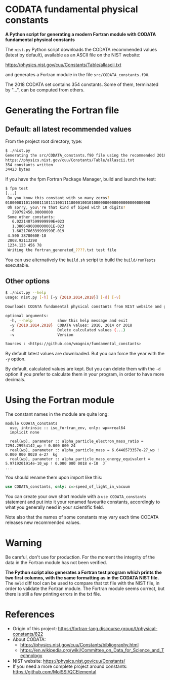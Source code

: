# CODATA fundamental physical constants

**A Python script for generating a modern Fortran module with CODATA fundamental physical constants**

The `nist.py` Python script downloads the CODATA recommended values (latest by default), available as an ASCII file on the NIST website:

https://physics.nist.gov/cuu/Constants/Table/allascii.txt

and generates a Fortran module in the file `src/CODATA_constants.f90`.

The 2018 CODATA set contains 354 constants. Some of them, terminated by "...", can be computed from others.

# Generating the Fortran file
## Default: all latest recommended values

From the project root directory, type:
```bash
$ ./nist.py
Generating the src/CODATA_constants.f90 file using the recommended 2018 values:
https://physics.nist.gov/cuu/Constants/Table/allascii.txt
354 constants written
34423 bytes
```

If you have the fpm Fortran Package Manager, build and launch the test:

```bash
$ fpm test
[...]
 Do you know this constant with so many zeros?
0100000110110001110111100111100001001010000000000000000000000000
 Oh sorry, you\'re that kind of biped with 10 digits?
   299792458.00000000     
 Some other constants:
   6.0221407599999999E+023
   1.3806490000000001E-023
   1.6021766339999999E-019
 4.500 3878060E-10        
 2808.92113298            
 1234.123 456 78          
 Writing the fortran_generated_????.txt test file
```

You can use alternatively the `build.sh` script to build the `build/runTests` executable.

## Other options

```bash
$ ./nist.py --help
usage: nist.py [-h] [-y {2010,2014,2018}] [-d] [-v]

Downloads CODATA fundamental physical constants from NIST website and generates a Fortran module.

optional arguments:
  -h, --help           show this help message and exit
  -y {2010,2014,2018}  CODATA values: 2010, 2014 or 2018
  -d                   Delete calculated values (...)
  -v                   Version

Sources : <https://github.com/vmagnin/fundamental_constants>
```

By default latest values are downloaded. But you can force the year with the `-y` option.

By default, calculated values are kept. But you can delete them with the `-d` option if you prefer to calculate them in your program, in order to have more decimals. 

# Using the Fortran module

The constant names in the module are quite long:

```Fortran
module CODATA_constants
  use, intrinsic :: iso_fortran_env, only: wp=>real64
  implicit none

  real(wp), parameter :: alpha_particle_electron_mass_ratio = 7294.29954142_wp ! 0.000 000 24  
  real(wp), parameter :: alpha_particle_mass = 6.6446573357e-27_wp ! 0.000 000 0020 e-27  kg
  real(wp), parameter :: alpha_particle_mass_energy_equivalent = 5.9719201914e-10_wp ! 0.000 000 0018 e-10  J
...
```

You should rename them upon import like this:

```fortran
use CODATA_constants, only: c=>speed_of_light_in_vacuum
```

You can create your own short module with a `use CODATA_constants` statement and put into it your renamed favourite constants, accordingly to what you generally need in your scientific field.

Note also that the names of some constants may vary each time CODATA releases new recommended values.

# Warning

Be careful, don't use for production. For the moment the integrity of the data in the Fortran module has not been verified.

**The Python script also generates a Fortran test program which prints the two first columns, with the same formatting as in the CODATA NIST file.** The `meld` diff tool can be used to compare that txt file with the NIST file, in order to validate the Fortran module. The Fortran module seems correct, but there is still a few printing errors in the txt file.


# References
* Origin of this project: https://fortran-lang.discourse.group/t/physical-constants/822
* About CODATA:
    * https://physics.nist.gov/cuu/Constants/bibliography.html
    * https://en.wikipedia.org/wiki/Committee_on_Data_for_Science_and_Technology
* NIST website: https://physics.nist.gov/cuu/Constants/
* If you need a more complete project around constants: https://github.com/MolSSI/QCElemental
